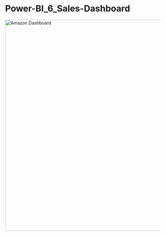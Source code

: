 # Power-BI_6_Sales-Dashboard

<img width="685" alt = "Amazon Dashboard" src="https://github.com/susitha-arulmozhi/Power-BI_6_Amazon-Dashboard/blob/main/Sales%20Dashboard.png"/>

